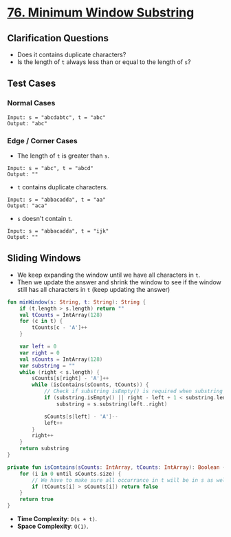 # [76. Minimum Window Substring](https://leetcode.com/problems/minimum-window-substring/)

## Clarification Questions
* Does it contains duplicate characters?
* Is the length of `t` always less than or equal to the length of `s`?
 
## Test Cases
### Normal Cases
```
Input: s = "abcdabtc", t = "abc"
Output: "abc"
```

### Edge / Corner Cases
* The length of `t` is greater than `s`.
```
Input: s = "abc", t = "abcd"
Output: ""
```
* `t` contains duplicate characters.
```
Input: s = "abbacadda", t = "aa"
Output: "aca"
```
* `s` doesn't contain `t`.
```
Input: s = "abbacadda", t = "ijk"
Output: ""
```

## Sliding Windows
* We keep expanding the window until we have all characters in `t`.
* Then we update the answer and shrink the window to see if the window still has all characters in `t` (keep updating the answer)

```kotlin
fun minWindow(s: String, t: String): String {
    if (t.length > s.length) return ""
    val tCounts = IntArray(128)
    for (c in t) {
        tCounts[c - 'A']++
    }

    var left = 0
    var right = 0
    val sCounts = IntArray(128)
    var substring = ""
    while (right < s.length) {
        sCounts[s[right] - 'A']++
        while (isContains(sCounts, tCounts)) {
            // Check if substring isEmpty() is required when substring was not set initially.
            if (substring.isEmpty() || right - left + 1 < substring.length)
                substring = s.substring(left..right)

            sCounts[s[left] - 'A']--
            left++
        }
        right++
    }
    return substring
}

private fun isContains(sCounts: IntArray, tCounts: IntArray): Boolean {
    for (i in 0 until sCounts.size) {
        // We have to make sure all occurrance in t will be in s as well, including duplicate.
        if (tCounts[i] > sCounts[i]) return false
    }
    return true
}
```

* **Time Complexity**: `O(s + t)`.
* **Space Complexity**: `O(1)`.